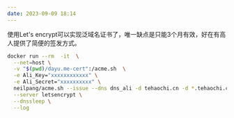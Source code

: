 ```yaml
---
date: 2023-09-09 18:14
---
```


使用Let's encrypt可以实现泛域名证书了，唯一缺点是只能3个月有效，好在有高人提供了简便的签发方式。

```bash
docker run --rm  -it  \
  --net=host \
  -v "$(pwd)/dayu.me-cert":/acme.sh  \
  -e Ali_Key="xxxxxxxxxxxx" \
  -e Ali_Secret="xxxxxxxxxx" \
  neilpang/acme.sh --issue --dns dns_ali -d tehaochi.cn -d *.tehaochi.cn \
  --server letsencrypt \
  --dnssleep \
  --log
```